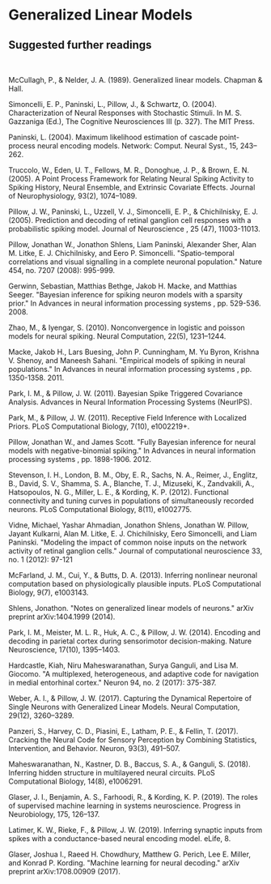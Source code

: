 # Generalized Linear Models

## Suggested further readings

&nbsp;

McCullagh, P., & Nelder, J. A. (1989). Generalized linear models. Chapman & Hall.

Simoncelli, E. P., Paninski, L., Pillow, J., & Schwartz, O. (2004). Characterization of Neural
Responses with Stochastic Stimuli. In M. S. Gazzaniga (Ed.), The Cognitive Neurosciences III (p.
327). The MIT Press.

Paninski, L. (2004). Maximum likelihood estimation of cascade point-process neural encoding
models. Network: Comput. Neural Syst., 15, 243–262.

Truccolo, W., Eden, U. T., Fellows, M. R., Donoghue, J. P., & Brown, E. N. (2005). A Point
Process Framework for Relating Neural Spiking Activity to Spiking History, Neural Ensemble, and
Extrinsic Covariate Effects. Journal of Neurophysiology, 93(2), 1074–1089.

Pillow, J. W., Paninski, L., Uzzell, V. J., Simoncelli, E. P., & Chichilnisky, E. J. (2005). Prediction
and decoding of retinal ganglion cell responses with a probabilistic spiking model. Journal of
Neuroscience , 25 (47), 11003-11013.

Pillow, Jonathan W., Jonathon Shlens, Liam Paninski, Alexander Sher, Alan M. Litke, E. J.
Chichilnisky, and Eero P. Simoncelli. "Spatio-temporal correlations and visual signalling in a
complete neuronal population." Nature 454, no. 7207 (2008): 995-999.

Gerwinn, Sebastian, Matthias Bethge, Jakob H. Macke, and Matthias Seeger. "Bayesian
inference for spiking neuron models with a sparsity prior." In Advances in neural information
processing systems , pp. 529-536. 2008.

Zhao, M., & Iyengar, S. (2010). Nonconvergence in logistic and poisson models for neural
spiking. Neural Computation, 22(5), 1231–1244.

Macke, Jakob H., Lars Buesing, John P. Cunningham, M. Yu Byron, Krishna V. Shenoy, and
Maneesh Sahani. "Empirical models of spiking in neural populations." In Advances in neural
information processing systems , pp. 1350-1358. 2011.

Park, I. M., & Pillow, J. W. (2011). Bayesian Spike Triggered Covariance Analysis. Advances in
Neural Information Processing Systems (NeurIPS).

Park, M., & Pillow, J. W. (2011). Receptive Field Inference with Localized Priors. PLoS
Computational Biology, 7(10), e1002219+.

Pillow, Jonathan W., and James Scott. "Fully Bayesian inference for neural models with
negative-binomial spiking." In Advances in neural information processing systems , pp.
1898-1906. 2012.

Stevenson, I. H., London, B. M., Oby, E. R., Sachs, N. A., Reimer, J., Englitz, B., David, S. V.,
Shamma, S. A., Blanche, T. J., Mizuseki, K., Zandvakili, A., Hatsopoulos, N. G., Miller, L. E., &
Kording, K. P. (2012). Functional connectivity and tuning curves in populations of simultaneously
recorded neurons. PLoS Computational Biology, 8(11), e1002775.

Vidne, Michael, Yashar Ahmadian, Jonathon Shlens, Jonathan W. Pillow, Jayant Kulkarni, Alan
M. Litke, E. J. Chichilnisky, Eero Simoncelli, and Liam Paninski. "Modeling the impact of common
noise inputs on the network activity of retinal ganglion cells." Journal of computational
neuroscience 33, no. 1 (2012): 97-121

McFarland, J. M., Cui, Y., & Butts, D. A. (2013). Inferring nonlinear neuronal computation based
on physiologically plausible inputs. PLoS Computational Biology, 9(7), e1003143.

Shlens, Jonathon. "Notes on generalized linear models of neurons." arXiv preprint
arXiv:1404.1999 (2014).

Park, I. M., Meister, M. L. R., Huk, A. C., & Pillow, J. W. (2014). Encoding and decoding in
parietal cortex during sensorimotor decision-making. Nature Neuroscience, 17(10), 1395–1403.

Hardcastle, Kiah, Niru Maheswaranathan, Surya Ganguli, and Lisa M. Giocomo. "A multiplexed,
heterogeneous, and adaptive code for navigation in medial entorhinal cortex." Neuron 94, no. 2
(2017): 375-387.

Weber, A. I., & Pillow, J. W. (2017). Capturing the Dynamical Repertoire of Single Neurons with
Generalized Linear Models. Neural Computation, 29(12), 3260–3289.

Panzeri, S., Harvey, C. D., Piasini, E., Latham, P. E., & Fellin, T. (2017). Cracking the Neural
Code for Sensory Perception by Combining Statistics, Intervention, and Behavior. Neuron, 93(3),
491–507.

Maheswaranathan, N., Kastner, D. B., Baccus, S. A., & Ganguli, S. (2018). Inferring hidden
structure in multilayered neural circuits. PLoS Computational Biology, 14(8), e1006291.

Glaser, J. I., Benjamin, A. S., Farhoodi, R., & Kording, K. P. (2019). The roles of supervised
machine learning in systems neuroscience. Progress in Neurobiology, 175, 126–137.

Latimer, K. W., Rieke, F., & Pillow, J. W. (2019). Inferring synaptic inputs from spikes with a
conductance-based neural encoding model. eLife, 8.

Glaser, Joshua I., Raeed H. Chowdhury, Matthew G. Perich, Lee E. Miller, and Konrad P.
Kording. "Machine learning for neural decoding." arXiv preprint arXiv:1708.00909 (2017).

&nbsp;

